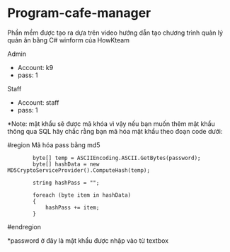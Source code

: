 # Program-cafe-manager

Phần mềm được tạo ra dựa trên video hướng dẫn tạo chương trình quản lý quán ăn bằng C# winform của HowKteam 

Admin 
- Account: k9 
- pass: 1

Staff
- Account: staff 
- pass: 1

*Note: mật khẩu sẽ được mã khóa vì vậy nếu bạn muốn thêm mật khẩu thông qua SQL hãy chắc rằng bạn mã hóa mật khẩu theo đoạn code dưới:

 #region Mã hóa pass bằng md5
 
            byte[] temp = ASCIIEncoding.ASCII.GetBytes(password);                
            byte[] hashData = new MD5CryptoServiceProvider().ComputeHash(temp);  
                                                                                    
            string hashPass = "";

            foreach (byte item in hashData)
            {
                hashPass += item;
            }
#endregion

*password ở đây là mật khẩu được nhập vào từ textbox
